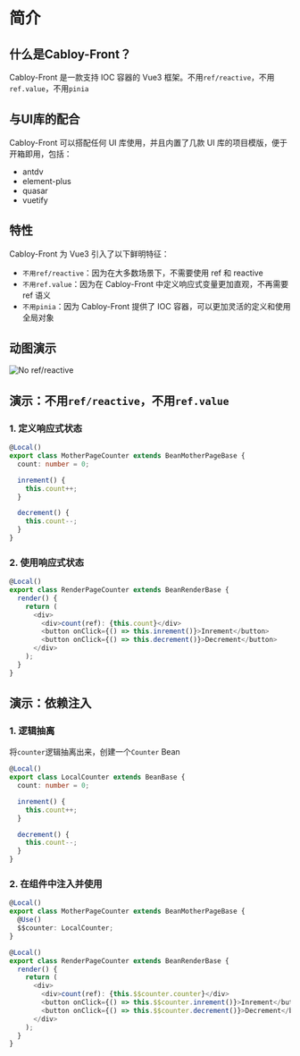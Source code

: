 # 简介

## 什么是Cabloy-Front？

Cabloy-Front 是一款支持 IOC 容器的 Vue3 框架。不用`ref/reactive`，不用`ref.value`，不用`pinia`

## 与UI库的配合

Cabloy-Front 可以搭配任何 UI 库使用，并且内置了几款 UI 库的项目模版，便于开箱即用，包括：

- antdv
- element-plus
- quasar
- vuetify

## 特性

Cabloy-Front 为 Vue3 引入了以下鲜明特征：

- `不用ref/reactive`：因为在大多数场景下，不需要使用 ref 和 reactive
- `不用ref.value`：因为在 Cabloy-Front 中定义响应式变量更加直观，不再需要 ref 语义
- `不用pinia`：因为 Cabloy-Front 提供了 IOC 容器，可以更加灵活的定义和使用全局对象

## 动图演示

![No ref/reactive](https://cabloy-1258265067.cos.ap-shanghai.myqcloud.com/image/state-no-ref-reactive.gif)

## 演示：不用`ref/reactive`，不用`ref.value`

### 1. 定义响应式状态

```typescript
@Local()
export class MotherPageCounter extends BeanMotherPageBase {
  count: number = 0;

  inrement() {
    this.count++;
  }

  decrement() {
    this.count--;
  }
}
```

### 2. 使用响应式状态

```typescript
@Local()
export class RenderPageCounter extends BeanRenderBase {
  render() {
    return (
      <div>
        <div>count(ref): {this.count}</div>
        <button onClick={() => this.inrement()}>Inrement</button>
        <button onClick={() => this.decrement()}>Decrement</button>
      </div>
    );
  }
}
```

## 演示：依赖注入

### 1. 逻辑抽离

将`counter`逻辑抽离出来，创建一个`Counter` Bean

```typescript
@Local()
export class LocalCounter extends BeanBase {
  count: number = 0;

  inrement() {
    this.count++;
  }

  decrement() {
    this.count--;
  }
}
```

### 2. 在组件中注入并使用

```typescript
@Local()
export class MotherPageCounter extends BeanMotherPageBase {
  @Use()
  $$counter: LocalCounter;
}
```

```typescript
@Local()
export class RenderPageCounter extends BeanRenderBase {
  render() {
    return (
      <div>
        <div>count(ref): {this.$$counter.counter}</div>
        <button onClick={() => this.$$counter.inrement()}>Inrement</button>
        <button onClick={() => this.$$counter.decrement()}>Decrement</button>
      </div>
    );
  }
}
```
